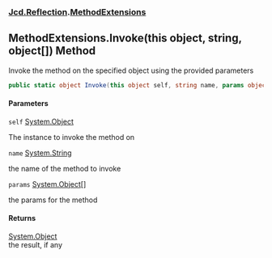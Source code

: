 ### [Jcd.Reflection](Jcd.Reflection.md 'Jcd.Reflection').[MethodExtensions](MethodExtensions.md 'Jcd.Reflection.MethodExtensions')

## MethodExtensions.Invoke(this object, string, object[]) Method

Invoke the method on the specified object using the provided parameters

```csharp
public static object Invoke(this object self, string name, params object[] @params);
```

#### Parameters

<a name='Jcd.Reflection.MethodExtensions.Invoke(thisobject,string,object[]).self'></a>

`self` [System.Object](https://docs.microsoft.com/en-us/dotnet/api/System.Object 'System.Object')

The instance to invoke the method on

<a name='Jcd.Reflection.MethodExtensions.Invoke(thisobject,string,object[]).name'></a>

`name` [System.String](https://docs.microsoft.com/en-us/dotnet/api/System.String 'System.String')

the name of the method to invoke

<a name='Jcd.Reflection.MethodExtensions.Invoke(thisobject,string,object[]).params'></a>

`params` [System.Object](https://docs.microsoft.com/en-us/dotnet/api/System.Object 'System.Object')[[]](https://docs.microsoft.com/en-us/dotnet/api/System.Array 'System.Array')

the params for the method

#### Returns

[System.Object](https://docs.microsoft.com/en-us/dotnet/api/System.Object 'System.Object')  
the result, if any